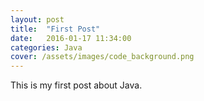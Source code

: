 ```yaml
---
layout: post
title:  "First Post"
date:   2016-01-17 11:34:00
categories: Java
cover: /assets/images/code_background.png
---
```


This is my first post about Java.